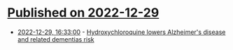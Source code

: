 # [Published on 2022-12-29](index.md)

* [2022-12-29, 16:33:00](https://news.ycombinator.com/item?id=34174356) - [Hydroxychloroquine lowers Alzheimer's disease and related dementias risk](https://pubmed.ncbi.nlm.nih.gov/36577843/)

